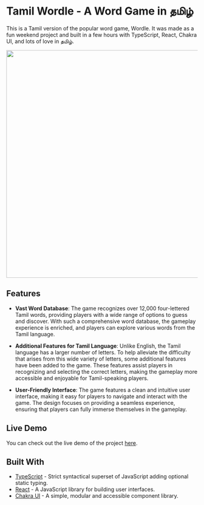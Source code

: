# Tamil Wordle - A Word Game in தமிழ்

This is a Tamil version of the popular word game, Wordle. It was made as a fun weekend project and built in a few hours with TypeScript, React, Chakra UI, and lots of love in தமிழ். 

<img src="https://i.imgur.com/WytPtTH.gif" width="600" height="600" />

## Features
- **Vast Word Database**: The game recognizes over 12,000 four-lettered Tamil words, providing players with a wide range of options to guess and discover. With such a comprehensive word database, the gameplay experience is enriched, and players can explore various words from the Tamil language.

- **Additional Features for Tamil Language**: Unlike English, the Tamil language has a larger number of letters. To help alleviate the difficulty that arises from this wide variety of letters, some additional features have been added to the game. These features assist players in recognizing and selecting the correct letters, making the gameplay more accessible and enjoyable for Tamil-speaking players.


- **User-Friendly Interface**: The game features a clean and intuitive user interface, making it easy for players to navigate and interact with the game. The design focuses on providing a seamless experience, ensuring that players can fully immerse themselves in the gameplay.



## Live Demo
You can check out the live demo of the project [here](https://wordle.si-bi.com).

## Built With
- [TypeScript](https://www.typescriptlang.org/) - Strict syntactical superset of JavaScript adding optional static typing.
- [React](https://reactjs.org/) - A JavaScript library for building user interfaces.
- [Chakra UI](https://chakra-ui.com/) - A simple, modular and accessible component library.
